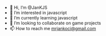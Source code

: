 - 👋 Hi, I’m @JanKJS
- 👀 I’m interested in javascript
- 🌱 I’m currently learning javascript
- 💞️ I’m looking to collaborate on game projects
- 📫 How to reach me mrjankoci@gmail.com

<!---
JanKJS/JanKJS is a ✨ special ✨ repository because its `README.md` (this file) appears on your GitHub profile.
You can click the Preview link to take a look at your changes.
--->
